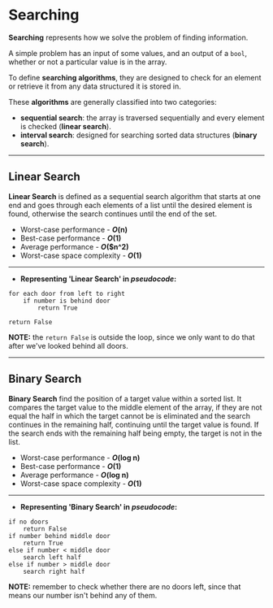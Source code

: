# Searching

**Searching** represents how we solve the problem of finding information.

A simple problem has an input of some values, and an output of a `bool`, whether or not a particular value is in the array.

To define **searching algorithms**, they are designed to check for an element or retrieve it from any data structured it is stored in.

These **algorithms** are generally classified into two categories:

- **sequential search**: the array is traversed sequentially and every element is checked (**linear search**).
- **interval search**: designed for searching sorted data structures (**binary search**).

---

## Linear Search

**Linear Search** is defined as a sequential search algorithm that starts at one end and goes through each elements of a list until the desired element is found, otherwise the search continues until the end of the set.

- Worst-case performance - **_O_(n)**
- Best-case performance - **_O_(1)**
- Average performance - **_O_($n^2)**
- Worst-case space complexity - **_O_(1)**

---

- **Representing 'Linear Search' in _pseudocode_:**

```
for each door from left to right
    if number is behind door
        return True

return False
```

**NOTE:** the `return False` is outside the loop, since we only want to do that after we've looked behind all doors.

---

## Binary Search

**Binary Search** find the position of a target value within a sorted list. It compares the target value to the middle element of the array, if they are not equal the half in which the target cannot be is eliminated and the search continues in the remaining half, continuing until the target value is found. If the search ends with the remaining half being empty, the target is not in the list.

- Worst-case performance - **_O_(log n)**
- Best-case performance - **_O_(1)**
- Average performance - **_O_(log n)**
- Worst-case space complexity - **_O_(1)**

---

- **Representing 'Binary Search' in _pseudocode_:**

```
if no doors
    return False
if number behind middle door
    return True
else if number < middle door
    search left half
else if number > middle door
    search right half
```

**NOTE:** remember to check whether there are no doors left, since that means our number isn't behind any of them.
